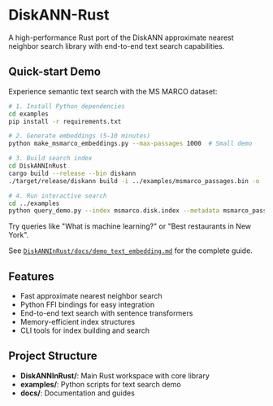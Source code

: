 # DiskANN-Rust

A high-performance Rust port of the DiskANN approximate nearest neighbor search library with end-to-end text search capabilities.

## Quick-start Demo

Experience semantic text search with the MS MARCO dataset:

```bash
# 1. Install Python dependencies
cd examples
pip install -r requirements.txt

# 2. Generate embeddings (5-10 minutes)
python make_msmarco_embeddings.py --max-passages 1000  # Small demo

# 3. Build search index
cd DiskANNInRust
cargo build --release --bin diskann
./target/release/diskann build -i ../examples/msmarco_passages.bin -o ../examples/msmarco.disk.index

# 4. Run interactive search
cd ../examples
python query_demo.py --index msmarco.disk.index --metadata msmarco_passages.tsv
```

Try queries like "What is machine learning?" or "Best restaurants in New York". 

See [`DiskANNInRust/docs/demo_text_embedding.md`](DiskANNInRust/docs/demo_text_embedding.md) for the complete guide.

## Features

- Fast approximate nearest neighbor search
- Python FFI bindings for easy integration
- End-to-end text search with sentence transformers
- Memory-efficient index structures
- CLI tools for index building and search

## Project Structure

- **DiskANNInRust/**: Main Rust workspace with core library
- **examples/**: Python scripts for text search demo
- **docs/**: Documentation and guides